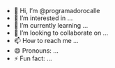 - 👋 Hi, I’m @programadorocalle
- 👀 I’m interested in ...
- 🌱 I’m currently learning ...
- 💞️ I’m looking to collaborate on ...
- 📫 How to reach me ...
- 😄 Pronouns: ...
- ⚡ Fun fact: ...

<!---
programadorocalle/programadorocalle is a ✨ special ✨ repository because its `README.md` (this file) appears on your GitHub profile.
You can click the Preview link to take a look at your changes.
--->
